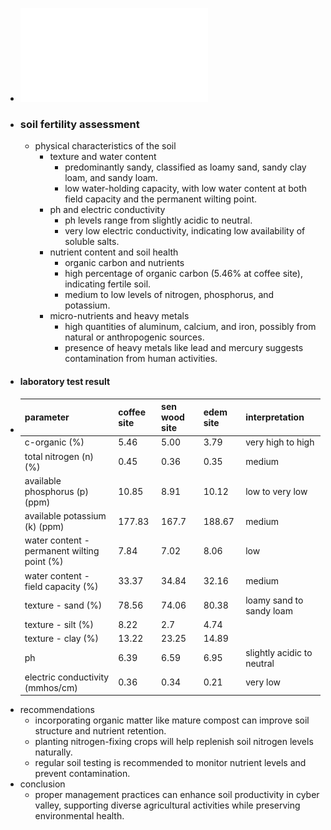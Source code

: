 - ![soil_lab_test_report.pdf](../assets/soil_lab_test_report_1724741272780_0.pdf)
- ### soil fertility assessment
	- physical characteristics of the soil
		- texture and water content
			- predominantly sandy, classified as loamy sand, sandy clay loam, and sandy loam.
			- low water-holding capacity, with low water content at both field capacity and the permanent wilting point.
		- ph and electric conductivity
			- ph levels range from slightly acidic to neutral.
			- very low electric conductivity, indicating low availability of soluble salts.
		- nutrient content and soil health
			- organic carbon and nutrients
			- high percentage of organic carbon (5.46% at coffee site), indicating fertile soil.
			- medium to low levels of nitrogen, phosphorus, and potassium.
		- micro-nutrients and heavy metals
			- high quantities of aluminum, calcium, and iron, possibly from natural or anthropogenic sources.
			- presence of heavy metals like lead and mercury suggests contamination from human activities.
- #### laboratory test result
- | parameter                          | coffee site | sen wood site | edem site | interpretation                    |
  |-----------------------------------|-------------|---------------|-----------|-----------------------------------|
  | c-organic (%)                     | 5.46        | 5.00          | 3.79      | very high to high                 |
  | total nitrogen (n) (%)            | 0.45        | 0.36          | 0.35      | medium                            |
  | available phosphorus (p) (ppm)    | 10.85       | 8.91          | 10.12     | low to very low                   |
  | available potassium (k) (ppm)     | 177.83      | 167.7         | 188.67    | medium                            |
  | water content - permanent wilting point (%) | 7.84 | 7.02          | 8.06      | low                               |
  | water content - field capacity (%)| 33.37       | 34.84         | 32.16     | medium                            |
  | texture - sand (%)                | 78.56       | 74.06         | 80.38     | loamy sand to sandy loam          |
  | texture - silt (%)                | 8.22        | 2.7           | 4.74      |                                   |
  | texture - clay (%)                | 13.22       | 23.25         | 14.89     |                                   |
  | ph                                | 6.39        | 6.59          | 6.95      | slightly acidic to neutral        |
  | electric conductivity (mmhos/cm)  | 0.36        | 0.34          | 0.21      | very low                          |
- recommendations
	- incorporating organic matter like mature compost can improve soil structure and nutrient retention.
	- planting nitrogen-fixing crops will help replenish soil nitrogen levels naturally.
	- regular soil testing is recommended to monitor nutrient levels and prevent contamination.
- conclusion
	- proper management practices can enhance soil productivity in cyber valley, supporting diverse agricultural activities while preserving environmental health.
